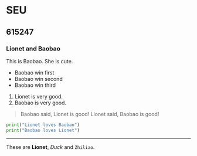 # SEU
## 615247
### Lionet and Baobao

This is Baobao. She is cute.

- Baobao win first
- Baobao win second
- Baobao win third

1. Lionet is very good.
3. Baobao is very good.

> Baobao said, Lionet is good!
> Lionet said, Baobao is good!

```python
print("Lionet loves Baobao")
print("Baobao loves Lionet")
```

---

   These  are **Lionet**, *Duck* and `Zhiliao`.